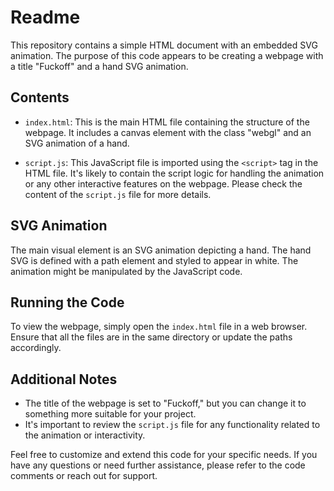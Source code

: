 # Readme

This repository contains a simple HTML document with an embedded SVG animation. The purpose of this code appears to be creating a webpage with a title "Fuckoff" and a hand SVG animation.

## Contents

- `index.html`: This is the main HTML file containing the structure of the webpage. It includes a canvas element with the class "webgl" and an SVG animation of a hand.

- `script.js`: This JavaScript file is imported using the `<script>` tag in the HTML file. It's likely to contain the script logic for handling the animation or any other interactive features on the webpage. Please check the content of the `script.js` file for more details.

## SVG Animation

The main visual element is an SVG animation depicting a hand. The hand SVG is defined with a path element and styled to appear in white. The animation might be manipulated by the JavaScript code.

## Running the Code

To view the webpage, simply open the `index.html` file in a web browser. Ensure that all the files are in the same directory or update the paths accordingly.

## Additional Notes

- The title of the webpage is set to "Fuckoff," but you can change it to something more suitable for your project.
- It's important to review the `script.js` file for any functionality related to the animation or interactivity.

Feel free to customize and extend this code for your specific needs. If you have any questions or need further assistance, please refer to the code comments or reach out for support.
